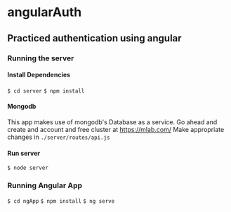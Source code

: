 # angularAuth


## Practiced authentication using angular

### Running the server

#### Install Dependencies
```$ cd server```
```$ npm install```

#### Mongodb
This app makes use of mongodb's Database as a service. Go ahead and create and account and free cluster at https://mlab.com/
Make appropriate changes in `./server/routes/api.js`

#### Run server
```$ node server```


### Running Angular App
```$ cd ngApp```
```$ npm install```
```$ ng serve```


